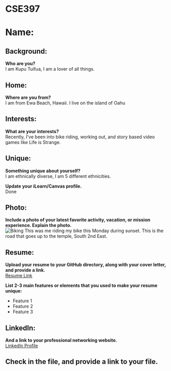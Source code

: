 # CSE397

# Name: 
<!-- Your name here -->

## Background: 
**Who are you?**  
I am Kupu Tuifua, I am a lover of all things.

## Home: 
**Where are you from?**  
I am from Ewa Beach, Hawaii. I live on the island of Oahu

## Interests: 
**What are your interests?**  
Recently, I've been into bike riding, working out, and story based video games like Life is Strange.

## Unique: 
**Something unique about yourself?**  
I am ethnically diverse, I am 5 different ethnicities.

**Update your iLearn/Canvas profile.**  
Done

## Photo: 
**Include a photo of your latest favorite activity, vacation, or mission experience. Explain the photo.**  
![Biking]("C:\Users\kupuk\OneDrive\Pictures\bikehill.jpg") 
This was me riding my bike this Monday during sunset. This is the road that goes up to the temple, South 2nd East.

## Resume: 
**Upload your resume to your GitHub directory, along with your cover letter, and provide a link.**  
[Resume Link](https://github.com/kupukt/CSE397/blob/main/Resume_Kupu_Tuifua_2024.pdf)  


**List 2-3 main features or elements that you used to make your resume unique:**  
- Feature 1
- Feature 2
- Feature 3

## LinkedIn: 
**And a link to your professional networking website.**  
[LinkedIn Profile](https://www.linkedin.com/in/kuputuifua/)  


## Check in the file, and provide a link to your file.  
<!-- Mention the GitHub repository where you've saved this file -->
